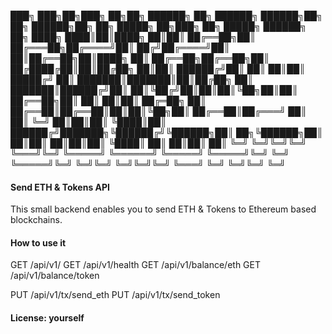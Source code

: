 ███╗   ███╗██╗███╗   ██╗██╗    ██████╗ ██╗      ██████╗  ██████╗██╗  ██╗ ██████╗██╗  ██╗ █████╗ ██╗███╗   ██╗     █████╗ ██████╗ ██╗
████╗ ████║██║████╗  ██║██║    ██╔══██╗██║     ██╔═══██╗██╔════╝██║ ██╔╝██╔════╝██║  ██║██╔══██╗██║████╗  ██║    ██╔══██╗██╔══██╗██║
██╔████╔██║██║██╔██╗ ██║██║    ██████╔╝██║     ██║   ██║██║     █████╔╝ ██║     ███████║███████║██║██╔██╗ ██║    ███████║██████╔╝██║
██║╚██╔╝██║██║██║╚██╗██║██║    ██╔══██╗██║     ██║   ██║██║     ██╔═██╗ ██║     ██╔══██║██╔══██║██║██║╚██╗██║    ██╔══██║██╔═══╝ ██║
██║ ╚═╝ ██║██║██║ ╚████║██║    ██████╔╝███████╗╚██████╔╝╚██████╗██║  ██╗╚██████╗██║  ██║██║  ██║██║██║ ╚████║    ██║  ██║██║     ██║
╚═╝     ╚═╝╚═╝╚═╝  ╚═══╝╚═╝    ╚═════╝ ╚══════╝ ╚═════╝  ╚═════╝╚═╝  ╚═╝ ╚═════╝╚═╝  ╚═╝╚═╝  ╚═╝╚═╝╚═╝  ╚═══╝    ╚═╝  ╚═╝╚═╝     ╚═╝


#### Send ETH & Tokens API

This small backend enables you to send ETH & Tokens to Ethereum based blockchains.

#### How to use it

GET    /api/v1/
GET    /api/v1/health
GET    /api/v1/balance/eth
GET    /api/v1/balance/token

PUT    /api/v1/tx/send_eth
PUT    /api/v1/tx/send_token

#### License: yourself
